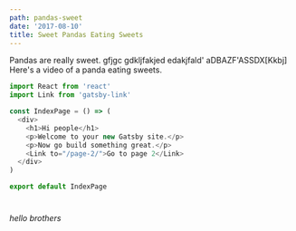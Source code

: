 ```yaml
---
path: pandas-sweet
date: '2017-08-10'
title: Sweet Pandas Eating Sweets
---
```

Pandas are really sweet.
gfjgc
gdkljfakjed
edakjfald'
aDBAZF'ASSDX\[Kkbj]
Here's a video of a panda eating sweets.

```javascript
import React from 'react'
import Link from 'gatsby-link'

const IndexPage = () => (
  <div>
    <h1>Hi people</h1>
    <p>Welcome to your new Gatsby site.</p>
    <p>Now go build something great.</p>
    <Link to="/page-2/">Go to page 2</Link>
  </div>
)

export default IndexPage
```

# 

_hello brothers_

